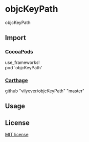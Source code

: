# objcKeyPath
objcKeyPath

## Import
### [CocoaPods](http://cocoapods.org)
use_frameworks!
</br>
pod 'objcKeyPath'

### [Carthage](https://github.com/Carthage/Carthage)
github "vilyever/objcKeyPath" "master"

## Usage

## License

[MIT license](LICENSE)

